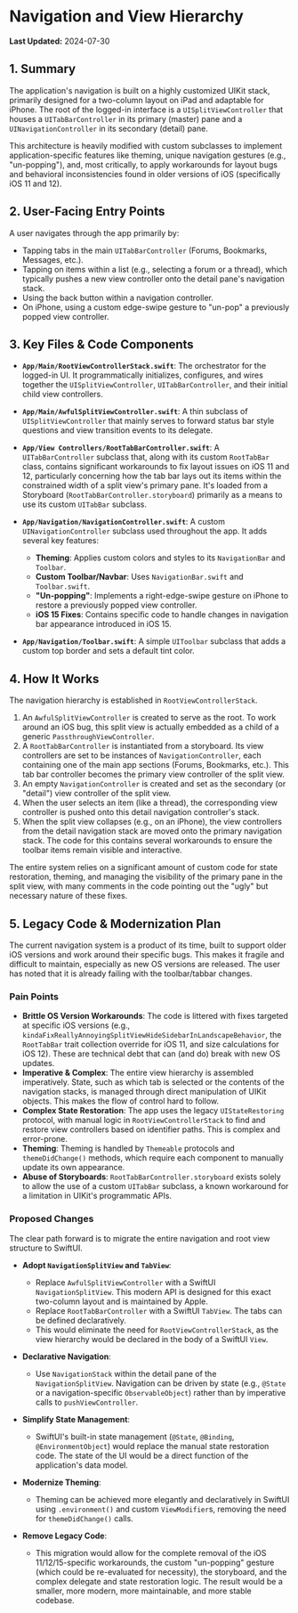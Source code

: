 # Navigation and View Hierarchy

**Last Updated:** 2024-07-30

## 1. Summary

The application's navigation is built on a highly customized UIKit stack, primarily designed for a two-column layout on iPad and adaptable for iPhone. The root of the logged-in interface is a `UISplitViewController` that houses a `UITabBarController` in its primary (master) pane and a `UINavigationController` in its secondary (detail) pane.

This architecture is heavily modified with custom subclasses to implement application-specific features like theming, unique navigation gestures (e.g., "un-popping"), and, most critically, to apply workarounds for layout bugs and behavioral inconsistencies found in older versions of iOS (specifically iOS 11 and 12).

## 2. User-Facing Entry Points

A user navigates through the app primarily by:

- Tapping tabs in the main `UITabBarController` (Forums, Bookmarks, Messages, etc.).
- Tapping on items within a list (e.g., selecting a forum or a thread), which typically pushes a new view controller onto the detail pane's navigation stack.
- Using the back button within a navigation controller.
- On iPhone, using a custom edge-swipe gesture to "un-pop" a previously popped view controller.

## 3. Key Files & Code Components

- **`App/Main/RootViewControllerStack.swift`**: The orchestrator for the logged-in UI. It programmatically initializes, configures, and wires together the `UISplitViewController`, `UITabBarController`, and their initial child view controllers.

- **`App/Main/AwfulSplitViewController.swift`**: A thin subclass of `UISplitViewController` that mainly serves to forward status bar style questions and view transition events to its delegate.

- **`App/View Controllers/RootTabBarController.swift`**: A `UITabBarController` subclass that, along with its custom `RootTabBar` class, contains significant workarounds to fix layout issues on iOS 11 and 12, particularly concerning how the tab bar lays out its items within the constrained width of a split view's primary pane. It's loaded from a Storyboard (`RootTabBarController.storyboard`) primarily as a means to use its custom `UITabBar` subclass.

- **`App/Navigation/NavigationController.swift`**: A custom `UINavigationController` subclass used throughout the app. It adds several key features:
    - **Theming**: Applies custom colors and styles to its `NavigationBar` and `Toolbar`.
    - **Custom Toolbar/Navbar**: Uses `NavigationBar.swift` and `Toolbar.swift`.
    - **"Un-popping"**: Implements a right-edge-swipe gesture on iPhone to restore a previously popped view controller.
    - **iOS 15 Fixes**: Contains specific code to handle changes in navigation bar appearance introduced in iOS 15.

- **`App/Navigation/Toolbar.swift`**: A simple `UIToolbar` subclass that adds a custom top border and sets a default tint color.

## 4. How It Works

The navigation hierarchy is established in `RootViewControllerStack`.

1.  An `AwfulSplitViewController` is created to serve as the root. To work around an iOS bug, this split view is actually embedded as a child of a generic `PassthroughViewController`.
2.  A `RootTabBarController` is instantiated from a storyboard. Its view controllers are set to be instances of `NavigationController`, each containing one of the main app sections (Forums, Bookmarks, etc.). This tab bar controller becomes the primary view controller of the split view.
3.  An empty `NavigationController` is created and set as the secondary (or "detail") view controller of the split view.
4.  When the user selects an item (like a thread), the corresponding view controller is pushed onto this detail navigation controller's stack.
5.  When the split view collapses (e.g., on an iPhone), the view controllers from the detail navigation stack are moved onto the primary navigation stack. The code for this contains several workarounds to ensure the toolbar items remain visible and interactive.

The entire system relies on a significant amount of custom code for state restoration, theming, and managing the visibility of the primary pane in the split view, with many comments in the code pointing out the "ugly" but necessary nature of these fixes.

## 5. Legacy Code & Modernization Plan

The current navigation system is a product of its time, built to support older iOS versions and work around their specific bugs. This makes it fragile and difficult to maintain, especially as new OS versions are released. The user has noted that it is already failing with the toolbar/tabbar changes.

### Pain Points

-   **Brittle OS Version Workarounds**: The code is littered with fixes targeted at specific iOS versions (e.g., `kindaFixReallyAnnoyingSplitViewHideSidebarInLandscapeBehavior`, the `RootTabBar` trait collection override for iOS 11, and size calculations for iOS 12). These are technical debt that can (and do) break with new OS updates.
-   **Imperative & Complex**: The entire view hierarchy is assembled imperatively. State, such as which tab is selected or the contents of the navigation stacks, is managed through direct manipulation of UIKit objects. This makes the flow of control hard to follow.
-   **Complex State Restoration**: The app uses the legacy `UIStateRestoring` protocol, with manual logic in `RootViewControllerStack` to find and restore view controllers based on identifier paths. This is complex and error-prone.
-   **Theming**: Theming is handled by `Themeable` protocols and `themeDidChange()` methods, which require each component to manually update its own appearance.
-   **Abuse of Storyboards**: `RootTabBarController.storyboard` exists solely to allow the use of a custom `UITabBar` subclass, a known workaround for a limitation in UIKit's programmatic APIs.

### Proposed Changes

The clear path forward is to migrate the entire navigation and root view structure to SwiftUI.

-   **Adopt `NavigationSplitView` and `TabView`**:
    -   Replace `AwfulSplitViewController` with a SwiftUI `NavigationSplitView`. This modern API is designed for this exact two-column layout and is maintained by Apple.
    -   Replace `RootTabBarController` with a SwiftUI `TabView`. The tabs can be defined declaratively.
    -   This would eliminate the need for `RootViewControllerStack`, as the view hierarchy would be declared in the body of a SwiftUI `View`.

-   **Declarative Navigation**:
    -   Use `NavigationStack` within the detail pane of the `NavigationSplitView`. Navigation can be driven by state (e.g., `@State` or a navigation-specific `ObservableObject`) rather than by imperative calls to `pushViewController`.

-   **Simplify State Management**:
    -   SwiftUI's built-in state management (`@State`, `@Binding`, `@EnvironmentObject`) would replace the manual state restoration code. The state of the UI would be a direct function of the application's data model.

-   **Modernize Theming**:
    -   Theming can be achieved more elegantly and declaratively in SwiftUI using `.environment()` and custom `ViewModifier`s, removing the need for `themeDidChange()` calls.

-   **Remove Legacy Code**:
    -   This migration would allow for the complete removal of the iOS 11/12/15-specific workarounds, the custom "un-popping" gesture (which could be re-evaluated for necessity), the storyboard, and the complex delegate and state restoration logic. The result would be a smaller, more modern, more maintainable, and more stable codebase. 
